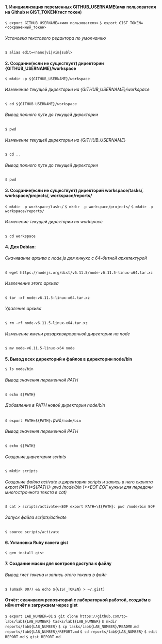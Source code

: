 #### 1. Инициализация переменных GITHUB_USERNAME(имя пользователя на Github и GIST_TOKEN(гист токен)
`$ export GITHUB_USERNAME=<имя_пользователя>`
`$ export GIST_TOKEN=<сохраненный_токен>`
###### Установка текстового редактора по умолчанию
`$ alias edit=<nano|vi|vim|subl>`

#### 2. Создание(если не существует) директории {GITHUB_USERNAME}/workspace
`$ mkdir -p ${GITHUB_USERNAME}/workspace`
###### Изменение текущей директории на {GITHUB_USERNAME}/workspace
`$ cd ${GITHUB_USERNAME}/workspace`
###### Вывод полного пути до текущей директории
`$ pwd`
###### Изменение текущей директории на {GITHUB_USERNAME}
`$ cd ..`
###### Вывод полного пути до текущей директории
`$ pwd`

#### 3. Создание(если не существует) директорий workspace/tasks/, workspace/projects/, workspace/reports/
`$ mkdir -p workspace/tasks/`
`$ mkdir -p workspace/projects/`
`$ mkdir -p workspace/reports/`
###### Изменение текущей директории на workspace
`$ cd workspace`

#### 4. Для Debian:
###### Скачивание архива с node.js для линукс с 64-битной архитектурой
`$ wget https://nodejs.org/dist/v6.11.5/node-v6.11.5-linux-x64.tar.xz`
###### Извлечение этого архива
`$ tar -xf node-v6.11.5-linux-x64.tar.xz`
###### Удаление архива
`$ rm -rf node-v6.11.5-linux-x64.tar.xz`
###### Изменение имени разархивированной директории на node
`$ mv node-v6.11.5-linux-x64 node`

#### 5. Вывод всех директорий и файлов в директории node/bin
`$ ls node/bin`
###### Вывод значения переменной PATH
`$ echo ${PATH}`
###### Добавление в PATH новой директории node/bin
`$ export PATH=${PATH}:`pwd`/node/bin`
###### Вывод значения переменной PATH
`$ echo ${PATH}`
###### Создание директории scripts
`$ mkdir scripts`
###### Создание файла activate в директории scripts и запись в него скрипта export PATH=\${PATH}: pwd /node/bin (<<EOF EOF нужны для передачи многострочного текста в cat)
`$ cat > scripts/activate<<EOF
export PATH=\${PATH}: pwd /node/bin
EOF`
###### Запуск файла scripts/activate
`$ source scripts/activate`

#### 6. Установка Ruby пакета gist
`$ gem install gist`

#### 7. Создание маски для контроля доступа к файлу
###### Вывод гист токена и запись этого токена в файл
`$ (umask 0077 && echo ${GIST_TOKEN} > ~/.gist)`
#### Отчёт: скачиваем репозиторий с лабораторной работой, создаём в нём отчёт и загружаем через gist
`$ export LAB_NUMBER=01`
`$ git clone https://github.com/tp-labs/lab${LAB_NUMBER} tasks/lab${LAB_NUMBER}`
`$ mkdir reports/lab${LAB_NUMBER}`
`$ cp tasks/lab${LAB_NUMBER}/README.md reports/lab${LAB_NUMBER}/REPORT.md`
`$ cd reports/lab${LAB_NUMBER}`
`$ edit REPORT.md`
`$ gist REPORT.md`
